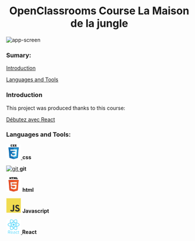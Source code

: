 <h1  align="center"> OpenClassrooms Course La Maison de la jungle</h1>

<div>
<img class="appScreen" src="https://img.freepik.com/free-vector/abstract-blue-geometric-shapes-background_1035-17545.jpg?w=2000"  width="500"  alt="app-screen">
</div>


<div  id="SumaryBlock">

<h3  align="left"  id="Sumary">Sumary:</h3>

<a  href="#Introduction">Introduction</a>

<a  href="#LanguagesAndTools">Languages and Tools</a>

</div>

<div>

<h3  align="left"  id="Introduction">Introduction</h3>

<p>

This project was produced thanks to this course:

<a  href="https://openclassrooms.com/fr/courses/7008001-debutez-avec-react">Débutez avec React</a>

</p>

</div>

<div  id="LanguagesAndToolsBlock">

<h3  align="left"  id="LanguagesAndTools">Languages and Tools:

</h3>

<p>

<a  href="https://www.w3schools.com/css/"  target="blank"  rel="noreferrer">

<img  src="https://raw.githubusercontent.com/devicons/devicon/master/icons/css3/css3-original-wordmark.svg"  alt="css3"  width="40"  height="40"/>
</a>
<strong>css</strong>

</p>

<p>
<a  href="https://git-scm.com/"  target="_blank"  rel="noreferrer">

<img  src="https://www.vectorlogo.zone/logos/git-scm/git-scm-icon.svg"  alt="git" width="40"  height="40"/>
</a>
<strong>git</strong>
</p>

<p>
<a  href="https://www.w3.org/html/"  target="_blank"  rel="noreferrer">
<img  src="https://raw.githubusercontent.com/devicons/devicon/master/icons/html5/html5-original-wordmark.svg"  alt="html5"  width="40"  height="40"/></a>
<strong>html</strong>
</p>

<p>

<a  href="https://developer.mozilla.org/en-US/docs/Web/JavaScript"  target="_blank"  rel="noreferrer">
<img  src="https://raw.githubusercontent.com/devicons/devicon/master/icons/javascript/javascript-original.svg"  alt="javascript"  width="40"  height="40"/></a>
<strong>Javascript</stong>

</p>

<p>

<a  href="https://reactjs.org/"  target="_blank"  rel="noreferrer">

<img  src="https://raw.githubusercontent.com/devicons/devicon/master/icons/react/react-original-wordmark.svg"  alt="react"  width="40"  height="40"/>
</a>
<strong>React</strong>

</p>

</dov>
